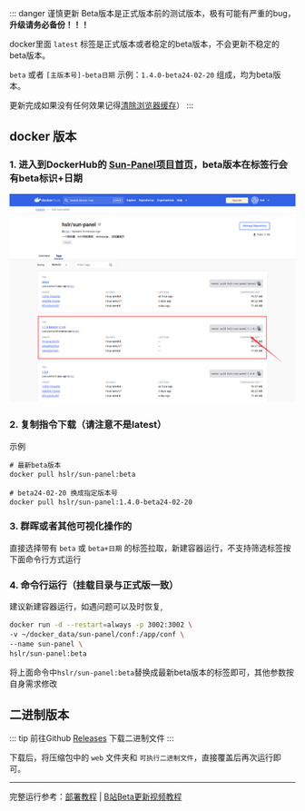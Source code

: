 ::: danger 谨慎更新
Beta版本是正式版本前的测试版本，极有可能有严重的bug，**升级请务必备份！！！**

docker里面 `latest` 标签是正式版本或者稳定的beta版本，不会更新不稳定的beta版本。

`beta` 或者 `[主版本号]-beta日期` 示例：`1.4.0-beta24-02-20` 组成，均为beta版本。

更新完成如果没有任何效果记得[清除浏览器缓存](https://blog.csdn.net/m0_46156566/article/details/108519629)）
:::


## docker 版本

### 1. 进入到DockerHub的 [Sun-Panel项目首页](https://hub.docker.com/r/hslr/sun-panel/tags)，beta版本在标签行会有beta标识+日期

![](/images/update_log/docker_hub_beta.png)

### 2. 复制指令下载（请注意不是latest）

示例
```
# 最新beta版本
docker pull hslr/sun-panel:beta

# beta24-02-20 换成指定版本号
docker pull hslr/sun-panel:1.4.0-beta24-02-20
```

### 3. 群晖或者其他可视化操作的
直接选择带有 `beta` 或 `beta+日期` 的标签拉取，新建容器运行，不支持筛选标签按下面命令行方式运行

### 4. 命令行运行（挂载目录与正式版一致）
建议新建容器运行，如遇问题可以及时恢复,
```sh
docker run -d --restart=always -p 3002:3002 \
-v ~/docker_data/sun-panel/conf:/app/conf \
--name sun-panel \
hslr/sun-panel:beta
```
将上面命令中`hslr/sun-panel:beta`替换成最新beta版本的标签即可，其他参数按自身需求修改


## 二进制版本

::: tip
前往Github  [Releases](https://github.com/hslr-s/sun-panel/releases) 下载二进制文件
:::

下载后，将压缩包中的 `web` 文件夹和 `可执行二进制文件`，直接覆盖后再次运行即可。

----
完整运行参考：<a href="../usage/quick_deploy">部署教程</a> | <a href="https://www.bilibili.com/video/BV1ke411y7B5" target="_blank">B站Beta更新视频教程</a>